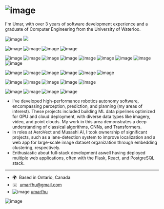 ![image](https://github-profile-summary-cards.vercel.app/api/cards/profile-details?username=umarxfhu)
====================================================================================================================================
I'm Umar, with over 3 years of software development experience and a graduate of Computer Engineering from the University of Waterloo.

![image](https://img.shields.io/badge/UpWork-6FDA44?style=for-the-badge&logo=Upwork&logoColor=white) ![](https://user-images.githubusercontent.com/18350557/176309783-0785949b-9127-417c-8b55-ab5a4333674e.gif)


![image](https://img.shields.io/badge/C%2B%2B-00599C?style=for-the-badge&logo=c%2B%2B&logoColor=white)
![image](https://img.shields.io/badge/Python-FFD43B?style=for-the-badge&logo=python&logoColor=blue)
![image](https://img.shields.io/badge/JavaScript-323330?style=for-the-badge&logo=javascript&logoColor=F7DF1E)
![image](https://img.shields.io/badge/Rust-black?style=for-the-badge&logo=rust&logoColor=#E57324)

![image](https://img.shields.io/badge/ROS-22314E?style=for-the-badge&logo=ROS&logoColor=white)
![image](https://img.shields.io/badge/PyTorch-EE4C2C?style=for-the-badge&logo=pytorch&logoColor=white)
![image](https://img.shields.io/badge/Lightning-792DE4?style=for-the-badge&logo=lightning&logoColor=white)
![image](https://img.shields.io/badge/OpenCV-27338e?style=for-the-badge&logo=OpenCV&logoColor=white)
![image](https://img.shields.io/badge/Weights_&_Biases-FFBE00?style=for-the-badge&logo=WeightsAndBiases&logoColor=white)
![image](https://img.shields.io/badge/Kaggle-20BEFF?style=for-the-badge&logo=Kaggle&logoColor=white)
![image](https://img.shields.io/badge/Numpy-777BB4?style=for-the-badge&logo=numpy&logoColor=white)
![image](https://img.shields.io/badge/Pandas-2C2D72?style=for-the-badge&logo=pandas&logoColor=white)
![image](https://img.shields.io/badge/Plotly-239120?style=for-the-badge&logo=plotly&logoColor=white)

![image](https://img.shields.io/badge/Amazon_AWS-FF9900?style=for-the-badge&logo=amazonaws&logoColor=white)
![image](https://img.shields.io/badge/Google_Cloud-4285F4?style=for-the-badge&logo=google-cloud&logoColor=white)
![image](https://img.shields.io/badge/Docker-2CA5E0?style=for-the-badge&logo=docker&logoColor=white)
![image](https://img.shields.io/badge/kubernetes-326ce5.svg?&style=for-the-badge&logo=kubernetes&logoColor=white)
![image](https://img.shields.io/badge/PostgreSQL-316192?style=for-the-badge&logo=postgresql&logoColor=white)
![image](https://img.shields.io/badge/redis-%23DD0031.svg?&style=for-the-badge&logo=redis&logoColor=white)

![image](https://img.shields.io/badge/Flask-000000?style=for-the-badge&logo=flask&logoColor=white)
![image](https://img.shields.io/badge/Node%20js-339933?style=for-the-badge&logo=nodedotjs&logoColor=white)
![image](https://img.shields.io/badge/React-20232A?style=for-the-badge&logo=react&logoColor=61DAFB)
![image](https://img.shields.io/badge/Swagger-85EA2D?style=for-the-badge&logo=Swagger&logoColor=white)
![image](https://img.shields.io/badge/ThreeJs-black?style=for-the-badge&logo=three.js&logoColor=white)

![image](https://img.shields.io/badge/Linux-FCC624?style=for-the-badge&logo=linux&logoColor=black)
![image](https://img.shields.io/badge/Raspberry%20Pi-A22846?style=for-the-badge&logo=Raspberry%20Pi&logoColor=white)
![image](https://img.shields.io/badge/Arduino-00979D?style=for-the-badge&logo=Arduino&logoColor=white)
![image](https://img.shields.io/badge/Adobe%20Premiere%20Pro-9999FF?style=for-the-badge&logo=Adobe%20Premiere%20Pro&logoColor=white)

* I've developed high-performance robotics autonomy software, encompassing perception, prediction, and planning (my areas of interest). These projects included building ML data pipelines optimized for GPU and cloud deployment, with diverse data types like imagery, video, and point clouds. My work in this area demonstrates a deep understanding of classical algorithms, CNNs, and Transformers. 
* In roles at AeroVect and Musashi AI, I took ownership of significant projects, such as a lane-detection system to improve localization and a web app for large-scale image dataset organization through embedding clustering, respectively.
* Enthusiastic about full-stack development aswell having deployed multiple web applications, often with the Flask, React, and PostgreSQL stack.
-------------------------------
* 🌍  Based in Ontario, Canada
* ✉️   [umarfhu@gmail.com](mailto:umarfhu@gmail.com)
* ![image](https://img.shields.io/badge/LinkedIn-0077B5?style=for-the-badge&logo=linkedin&logoColor=white) [umarfhu](https://www.linkedin.com/in/umarfhu/)

![image](https://hits.seeyoufarm.com/api/count/incr/badge.svg?url=https%3A%2F%2Fgithub.com%2Fumarxfhu1212%2Fhit-counter)
<!--
**umarxfhu/umarxfhu** is a ✨ _special_ ✨ repository because its `README.md` (this file) appears on your GitHub profile.

Here are some ideas to get you started:

- 🔭 I’m currently working on ...
- 🌱 I’m currently learning ...
- 👯 I’m looking to collaborate on ...
- 🤔 I’m looking for help with ...
- 💬 Ask me about ...
- 📫 How to reach me: ...
- 😄 Pronouns: ...
- ⚡ Fun fact: ...
-->
